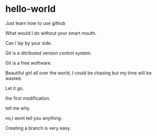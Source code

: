 # hello-world
Just learn how to use github

What would I do without your smart mouth.

Can I lay by your side.

Git is a ditributed version control system.

Git is a free woftware.

Beautiful girl all over the world, I could be chasing but my time will be wasted.

Let it go.

the first modification.

tell me why.

no,I wont tell you anything.

Creating a branch is very easy.